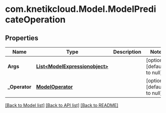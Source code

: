 # com.knetikcloud.Model.ModelPredicateOperation
## Properties

Name | Type | Description | Notes
------------ | ------------- | ------------- | -------------
**Args** | [**List&lt;ModelExpressionobject&gt;**](ModelExpressionobject.md) |  | [optional] [default to null]
**_Operator** | [**ModelOperator**](ModelOperator.md) |  | [optional] [default to null]

[[Back to Model list]](../README.md#documentation-for-models) [[Back to API list]](../README.md#documentation-for-api-endpoints) [[Back to README]](../README.md)

